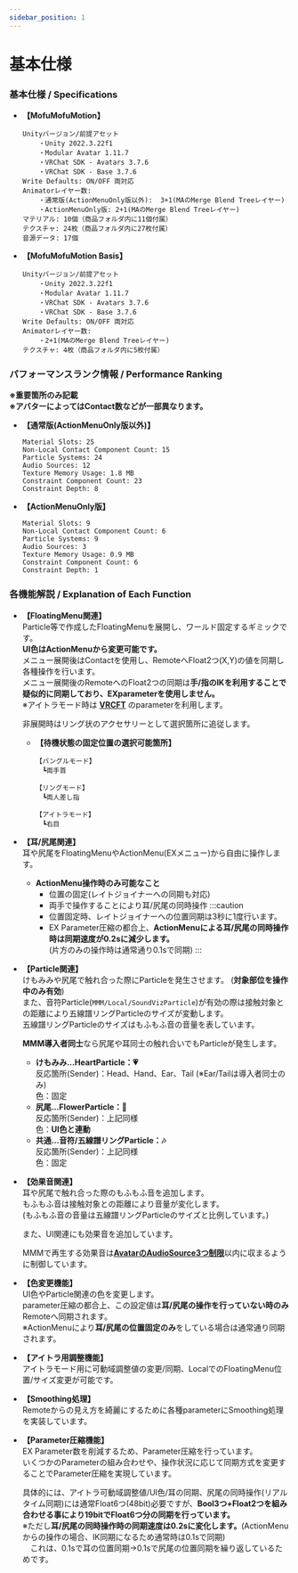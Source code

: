 ```yaml
---
sidebar_position: 1
---
```


# 基本仕様
### 基本仕様 / Specifications
- **【MofuMofuMotion】**
    ```
    Unityバージョン/前提アセット
        ・Unity 2022.3.22f1
        ・Modular Avatar 1.11.7
        ・VRChat SDK - Avatars 3.7.6
        ・VRChat SDK - Base 3.7.6
    Write Defaults: ON/OFF 両対応
    Animatorレイヤー数: 
        ・通常版(ActionMenuOnly版以外):  3+1(MAのMerge Blend Treeレイヤー)
        ・ActionMenuOnly版: 2+1(MAのMerge Blend Treeレイヤー)
    マテリアル: 10個（商品フォルダ内に11個付属）
    テクスチャ: 24枚（商品フォルダ内に27枚付属）
    音源データ: 17個
    ```
- **【MofuMofuMotion Basis】**
    ```
    Unityバージョン/前提アセット
        ・Unity 2022.3.22f1
        ・Modular Avatar 1.11.7
        ・VRChat SDK - Avatars 3.7.6
        ・VRChat SDK - Base 3.7.6
    Write Defaults: ON/OFF 両対応
    Animatorレイヤー数: 
        ・2+1(MAのMerge Blend Treeレイヤー)
    テクスチャ: 4枚（商品フォルダ内に5枚付属）
    ```

### パフォーマンスランク情報 / Performance Ranking
**※重要箇所のみ記載**  
**※アバターによってはContact数などが一部異なります。**  

- **【通常版(ActionMenuOnly版以外)】**
    ```
    Material Slots: 25
    Non-Local Contact Component Count: 15
    Particle Systems: 24
    Audio Sources: 12
    Texture Memory Usage: 1.8 MB
    Constraint Component Count: 23
    Constraint Depth: 8
    ```
- **【ActionMenuOnly版】**
    ```
    Material Slots: 9
    Non-Local Contact Component Count: 6
    Particle Systems: 9
    Audio Sources: 3
    Texture Memory Usage: 0.9 MB
    Constraint Component Count: 6
    Constraint Depth: 1
    ```

### 各機能解説 / Explanation of Each Function  
- **【FloatingMenu関連】**  
    Particle等で作成したFloatingMenuを展開し、ワールド固定するギミックです。  
    **UI色はActionMenuから変更可能です。**  
    メニュー展開後はContactを使用し、RemoteへFloat2つ(X,Y)の値を同期し各種操作を行います。  
    メニュー展開後のRemoteへのFloat2つの同期は**手/指のIKを利用することで疑似的に同期しており、EXparameterを使用しません。**  
    ※アイトラモード時は **[VRCFT](https://docs.vrcft.io/)** のparameterを利用します。

    非展開時はリング状のアクセサリーとして選択箇所に追従します。  

    - **【待機状態の固定位置の選択可能箇所】** 
        ```
        【バングルモード】
        　┗両手首

        【リングモード】
        　┗両人差し指

        【アイトラモード】
        　┗右目
        ```

- **【耳/尻尾関連】**  
    耳や尻尾をFloatingMenuやActionMenu(EXメニュー)から自由に操作します。  

    - **ActionMenu操作時のみ可能なこと**
        - 位置の固定(レイトジョイナーへの同期も対応)
        - 両手で操作することにより耳/尻尾の同時操作
        :::caution
        - 位置固定時、レイトジョイナーへの位置同期は3秒に1度行います。
        - EX Parameter圧縮の都合上、**ActionMenuによる耳/尻尾の同時操作時は同期速度が0.2sに減少します。**  
            (片方のみの操作時は通常通り0.1sで同期)
        :::

- **【Particle関連】**  
    けもみみや尻尾で触れ合った際にParticleを発生させます。  (**対象部位を操作中のみ有効**)  
    また、音符Particle(```MMM/Local/SoundVizParticle```)が有効の際は接触対象との距離により五線譜リングParticleのサイズが変動します。  
    五線譜リングParticleのサイズはもふもふ音の音量を表しています。  

    **MMM導入者同士**なら尻尾や耳同士の触れ合いでもParticleが発生します。  

    - **けもみみ…HeartParticle：💗**  
        反応箇所(Sender)：Head、Hand、Ear、Tail (※Ear/Tailは導入者同士のみ)  
        色：固定
    - **尻尾…FlowerParticle：🌸**  
        反応箇所(Sender)：上記同様  
        色：**UI色と連動**
    - **共通…音符/五線譜リングParticle：🎶**  
        反応箇所(Sender)：上記同様  
        色：固定  

- **【効果音関連】**  
    耳や尻尾で触れ合った際のもふもふ音を追加します。  
    もふもふ音は接触対象との距離により音量が変化します。  
    (もふもふ音の音量は五線譜リングParticleのサイズと比例しています。)  

    また、UI関連にも効果音を追加しています。

    MMMで再生する効果音は[**AvatarのAudioSource3つ制限**](/docs/Existing-Issue/manage-docs-versions/#アバターに含まれるAudioSourceの同時再生上限について)以内に収まるように制御しています。
　
- **【色変更機能】**  
    UI色やParticle関連の色を変更します。  
    parameter圧縮の都合上、この設定値は**耳/尻尾の操作を行っていない時のみ**Remoteへ同期されます。  
    ※ActionMenuにより**耳/尻尾の位置固定のみ**をしている場合は通常通り同期されます。

- **【アイトラ用調整機能】**  
    アイトラモード用に可動域調整値の変更/同期、LocalでのFloatingMenu位置/サイズ変更が可能です。

- **【Smoothing処理】**  
    Remoteからの見え方を綺麗にするために各種parameterにSmoothing処理を実装しています。

- **【Parameter圧縮機能】**  
    EX Parameter数を削減するため、Parameter圧縮を行っています。  
    いくつかのParameterの組み合わせや、操作状況に応じて同期方式を変更することでParameter圧縮を実現しています。

    具体的には、アイトラ可動域調整値/UI色/耳の同期、尻尾の同時操作(リアルタイム同期)には通常Float6つ(48bit)必要ですが、**Bool3つ+Float2つを組み合わせる事により19bitでFloat6つ分の同期を行っています。**  
    ※ただし**耳/尻尾の同時操作時の同期速度は0.2sに変化します。**(ActionMenuからの操作の場合、IK同期になるため通常時は0.1sで同期)  
    　これは、0.1sで耳の位置同期→0.1sで尻尾の位置同期を繰り返しているためです。